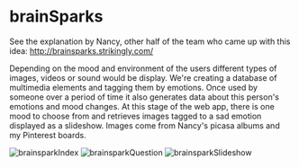 brainSparks
===========
See the explanation by Nancy, other half of the team who came up with this idea:
http://brainsparks.strikingly.com/

Depending on the mood and environment of the users different types of images, videos or sound would be display. We're creating a database of multimedia elements and tagging them by emotions. Once used by someone over a period of time it also generates data about this person's emotions and mood changes.
At this stage of the web app, there is one mood to choose from and retrieves images tagged to a sad emotion displayed as a slideshow. Images come from Nancy's picasa albums and my Pinterest boards.

![brainsparkIndex](https://raw.github.com/Eleonore9/emotions_data/add_masonry/static/img/brainSpark1.png)
![brainsparkQuestion](https://raw.github.com/Eleonore9/emotions_data/add_masonry/static/img/brainSpark2.png)
![brainsparkSlideshow](https://raw.github.com/Eleonore9/emotions_data/add_masonry/static/img/brainSpark3.png)
